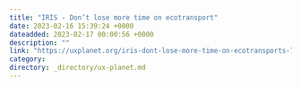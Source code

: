 ```yaml
---
title: "IRIS - Don’t lose more time on ecotransport"
date: 2023-02-16 15:39:24 +0000
dateadded: 2023-02-17 00:00:56 +0000
description: ""
link: "https://uxplanet.org/iris-dont-lose-more-time-on-ecotransports-78872b90ee85?source=rss----819cc2aaeee0---4"
category:
directory: _directory/ux-planet.md
---
```

